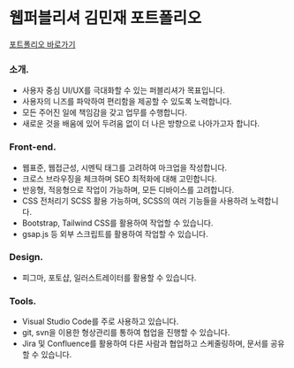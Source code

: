 # 웹퍼블리셔 김민재 포트폴리오

[포트폴리오 바로가기](https://front-kmj-2025.netlify.app/ "포트폴리오 바로가기")

### 소개.
- 사용자 중심 UI/UX를 극대화할 수 있는 퍼블리셔가 목표입니다.
- 사용자의 니즈를 파악하여 편리함을 제공할 수 있도록 노력합니다.
- 모든 주어진 일에 책임감을 갖고 업무를 수행합니다.
- 새로운 것을 배움에 있어 두려움 없이 더 나은 방향으로 나아가고자 합니다.

### Front-end.
- 웹표준, 웹접근성, 시멘틱 태그를 고려하여 마크업을 작성합니다.
- 크로스 브라우징을 체크하며 SEO 최적화에 대해 고민합니다.
- 반응형, 적응형으로 작업이 가능하며, 모든 디바이스를 고려합니다.
- CSS 전처리기 SCSS 활용 가능하며, SCSS의 여러 기능들을 사용하려 노력합니다.
- Bootstrap, Tailwind CSS를 활용하여 작업할 수 있습니다.
- gsap.js 등 외부 스크립트를 활용하여 작업할 수 있습니다.

### Design.
- 피그마, 포토샵, 일러스트레이터를 활용할 수 있습니다.

### Tools.
- Visual Studio Code를 주로 사용하고 있습니다.
- git, svn을 이용한 형상관리를 통하여 협업을 진행할 수 있습니다.
- Jira 및 Confluence를 활용하여 다른 사람과 협업하고 스케줄링하며, 문서를 공유할 수 있습니다.


